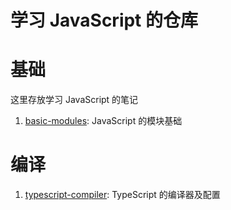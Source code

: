 # 学习 JavaScript 的仓库

# 基础

这里存放学习 JavaScript 的笔记

1. [basic-modules](/basic-modules): JavaScript 的模块基础




# 编译
1. [typescript-compiler](typescript-compiler): TypeScript 的编译器及配置
